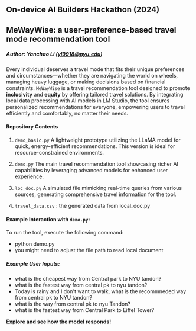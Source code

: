 ## On-device AI Builders Hackathon (2024)

## MeWayWise: a user-preference-based travel mode recommendation tool
##### Author: Yanchao Li (yl9918@nyu.edu)

Every individual deserves a travel mode that fits their unique preferences and circumstances—whether they are navigating the world on wheels, managing heavy luggage, or making decisions based on financial constraints. `MeWayWise` is a travel recommendation tool designed to promote **inclusivity** and **equity** by offering tailored travel solutions. By integrating local data processing with AI models in LM Studio, the tool ensures personalized recommendations for everyone, empowering users to travel efficiently and comfortably, no matter their needs.

#### Repository Contents
1. `demo_basic.py`
A lightweight prototype utilizing the LLaMA model for quick, energy-efficient recommendations. This version is ideal for resource-constrained environments.

2. `demo.py`
The main travel recommendation tool showcasing richer AI capabilities by leveraging advanced models for enhanced user experience.

3. `loc_doc.py`
A simulated file mimicking real-time queries from various sources, generating comprehensive travel information for the tool.

4. `travel_data.csv` : the generated data from local_doc.py

#### Example Interaction with `demo.py`:
To run the tool, execute the following command:
  - python demo.py
  - you might need to adjust the file path to read local document
    
##### Example User Inputs:
  - what is the cheapest way from Central park to NYU tandon?
  - what is the fastest way from central pk to nyu tandon?
  - Today is rainy and I don't want to walk, what is the recommneded way from central pk to NYU tandon?
  - what is the way from central pk to nyu Tandon?
  - what is the fastest way from Central Park to Eiffel Tower?

**Explore and see how the model responds!**

